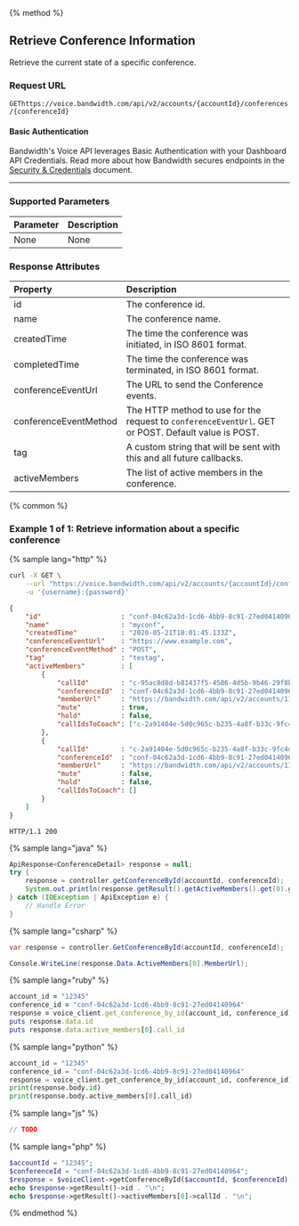 {% method %}

## Retrieve Conference Information
Retrieve the current state of a specific conference.

### Request URL

<code class="get">GET</code>`https://voice.bandwidth.com/api/v2/accounts/{accountId}/conferences/{conferenceId}`

#### Basic Authentication

Bandwidth's Voice API leverages Basic Authentication with your Dashboard API Credentials. Read more about how Bandwidth secures endpoints in the [Security & Credentials](../../../guides/accountCredentials.md) document.

---

### Supported Parameters

| Parameter | Description |
|:----------|:------------|
| None      | None        |

### Response Attributes

| Property              | Description                                                                                          |
|:----------------------|:-----------------------------------------------------------------------------------------------------|
| id                    | The conference id.                                                                                   |
| name                  | The conference name.                                                                                 |
| createdTime           | The time the conference was initiated, in ISO 8601 format.                                           |
| completedTime         | The time the conference was terminated, in ISO 8601 format.                                          |
| conferenceEventUrl    | The URL to send the Conference events.                                                               |
| conferenceEventMethod | The HTTP method to use for the request to `conferenceEventUrl`. GET or POST. Default value is POST.  |
| tag                   | A custom string that will be sent with this and all future callbacks.                                |
| activeMembers         | The list of active members in the conference.                                                        |

{% common %}

### Example 1 of 1: Retrieve information about a specific conference

{% sample lang="http" %}

```bash
curl -X GET \
    --url "https://voice.bandwidth.com/api/v2/accounts/{accountId}/conferences/{conferenceId}" \
    -u '{username}:{password}'
```

```json
{
    "id"                    : "conf-04c62a3d-1cd6-4bb9-8c91-27ed04140964",
    "name"                  : "myconf",
    "createdTime"           : "2020-05-21T18:01:45.133Z",
    "conferenceEventUrl"    : "https://www.example.com",
    "conferenceEventMethod" : "POST",
    "tag"                   : "testag",
    "activeMembers"         : [
        {
            "callId"        : "c-95ac8d8d-b81437f5-4586-4d5b-9b46-29f8b3fe0aaf",
            "conferenceId"  : "conf-04c62a3d-1cd6-4bb9-8c91-27ed04140964",
            "memberUrl"     : "https://bandwidth.com/api/v2/accounts/111111/conferences/conf-04c62a3d-1cd6-4bb9-8c91-27ed04140964/members/c-95ac8d8d-b81437f5-4586-4d5b-9b46-29f8b3fe0aaf",
            "mute"          : true,
            "hold"          : false,
            "callIdsToCoach": ["c-2a91404e-5d0c965c-b235-4a8f-b33c-9fc4d2644365"]
        },
        {
            "callId"        : "c-2a91404e-5d0c965c-b235-4a8f-b33c-9fc4d2644365",
            "conferenceId"  : "conf-04c62a3d-1cd6-4bb9-8c91-27ed04140964",
            "memberUrl"     : "https://bandwidth.com/api/v2/accounts/111111/conferences/conf-04c62a3d-1cd6-4bb9-8c91-27ed04140964/members/c-2a91404e-5d0c965c-b235-4a8f-b33c-9fc4d2644365",
            "mute"          : false,
            "hold"          : false,
            "callIdsToCoach": []
        }
    ]
}
```

```
HTTP/1.1 200
```

{% sample lang="java" %}

```java
ApiResponse<ConferenceDetail> response = null;
try {
    response = controller.getConferenceById(accountId, conferenceId);
    System.out.println(response.getResult().getActiveMembers().get(0).getMemberUrl());
} catch (IOException | ApiException e) {
    // Handle Error
}
```

{% sample lang="csharp" %}

```csharp
var response = controller.GetConferenceById(accountId, conferenceId);

Console.WriteLine(response.Data.ActiveMembers[0].MemberUrl);
```

{% sample lang="ruby" %}

```ruby
account_id = "12345"
conference_id = "conf-04c62a3d-1cd6-4bb9-8c91-27ed04140964"
response = voice_client.get_conference_by_id(account_id, conference_id)
puts response.data.id
puts response.data.active_members[0].call_id
```

{% sample lang="python" %}

```python
account_id = "12345"
conference_id = "conf-04c62a3d-1cd6-4bb9-8c91-27ed04140964"
response = voice_client.get_conference_by_id(account_id, conference_id)
print(response.body.id)
print(response.body.active_members[0].call_id)
```

{% sample lang="js" %}

```js
// TODO
```

{% sample lang="php" %}

```php
$accountId = "12345";
$conferenceId = "conf-04c62a3d-1cd6-4bb9-8c91-27ed04140964";
$response = $voiceClient->getConferenceById($accountId, $conferenceId);
echo $response->getResult()->id . "\n";
echo $response->getResult()->activeMembers[0]->callId . "\n";
```

{% endmethod %}
